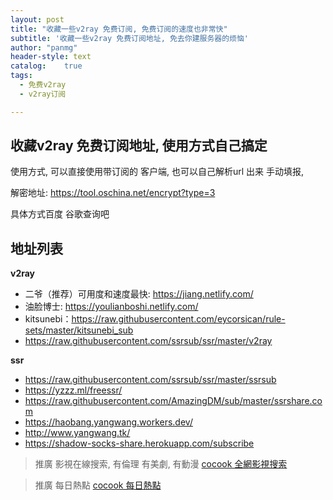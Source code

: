 ```yaml
---
layout: post
title: "收藏一些v2ray 免费订阅, 免费订阅的速度也非常快"
subtitle: '收藏一些v2ray 免费订阅地址, 免去你建服务器的烦恼'
author: "panmg"
header-style: text
catalog:    true
tags:
  - 免费v2ray 
  - v2ray订阅

---
```



## 收藏v2ray 免费订阅地址, 使用方式自己搞定

使用方式, 可以直接使用带订阅的 客户端,  也可以自己解析url 出来 手动填报, 

解密地址: https://tool.oschina.net/encrypt?type=3

具体方式百度 谷歌查询吧

##  地址列表

**v2ray** 

* 二爷（推荐）可用度和速度最快: https://jiang.netlify.com/
* 油脸博士: https://youlianboshi.netlify.com/
* kitsunebi：https://raw.githubusercontent.com/eycorsican/rule-sets/master/kitsunebi_sub
* https://raw.githubusercontent.com/ssrsub/ssr/master/v2ray


**ssr**

* https://raw.githubusercontent.com/ssrsub/ssr/master/ssrsub
* https://yzzz.ml/freessr/
* https://raw.githubusercontent.com/AmazingDM/sub/master/ssrshare.com
* https://haobang.yangwang.workers.dev/
* http://www.yangwang.tk/
* https://shadow-socks-share.herokuapp.com/subscribe 







>推廣 影視在線搜索, 有倫理 有美劇, 有動漫   [cocook 全網影視搜索](https://search.cocook.cn/)

>推廣 每日熱點   [cocook 每日熱點](https://blog.cocook.cn/)

